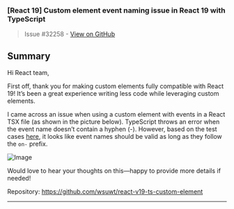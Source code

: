 ### [React 19] Custom element event naming issue in React 19 with TypeScript

> Issue #32258 - [View on GitHub](https://github.com/facebook/react/issues/32258)

## Summary

Hi React team,

First off, thank you for making custom elements fully compatible with React 19! It’s been a great experience writing less code while leveraging custom elements. 

I came across an issue when using a custom element with events in a React TSX file (as shown in the picture below). TypeScript throws an error when the event name doesn’t contain a hyphen (-). However, based on the test cases [here](https://github.com/facebook/react/pull/22184), it looks like event names should be valid as long as they follow the `on-` prefix.

![Image](https://github.com/user-attachments/assets/3eaae2f7-3971-4b6d-91d8-c33252d1d0ad)

Would love to hear your thoughts on this—happy to provide more details if needed!

Repository: https://github.com/wsuwt/react-v19-ts-custom-element




---

